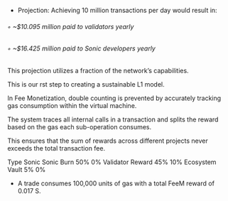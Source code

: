 - Projection: Achieving 10 million transactions per day would result in:

###### ◦ ~$10.095 million paid to validators yearly

###### ◦ ~$16.425 million paid to Sonic developers yearly

This projection utilizes a fraction of the network’s capabilities.

This is our  rst step to creating a sustainable L1 model.

In Fee Monetization, double counting is prevented by accurately tracking gas consumption within the virtual machine.

The system traces all internal calls in a transaction and splits the reward based on the gas each sub-operation consumes.

This ensures that the sum of rewards across different projects never exceeds the total transaction fee.

Type Sonic Sonic Burn 50% 0% Validator Reward 45% 10% Ecosystem Vault 5% 0%

- A trade consumes 100,000 units of gas with a total FeeM reward of 0.017 S.